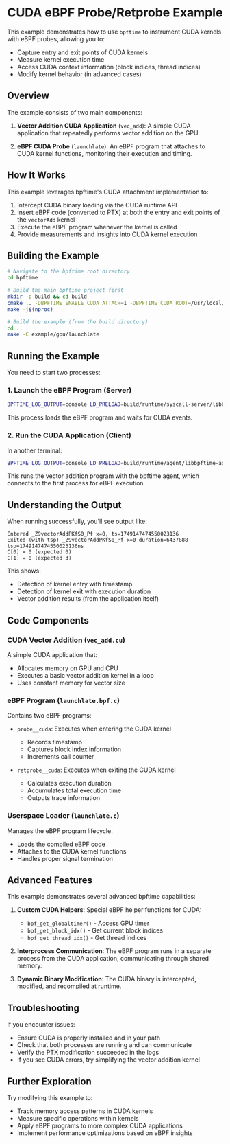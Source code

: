 
# CUDA eBPF Probe/Retprobe Example

This example demonstrates how to use `bpftime` to instrument CUDA kernels with eBPF probes, allowing you to:

- Capture entry and exit points of CUDA kernels
- Measure kernel execution time
- Access CUDA context information (block indices, thread indices)
- Modify kernel behavior (in advanced cases)

## Overview

The example consists of two main components:

1. **Vector Addition CUDA Application** (`vec_add`): A simple CUDA application that repeatedly performs vector addition on the GPU.

2. **eBPF CUDA Probe** (`launchlate`): An eBPF program that attaches to CUDA kernel functions, monitoring their execution and timing.

## How It Works

This example leverages bpftime's CUDA attachment implementation to:

1. Intercept CUDA binary loading via the CUDA runtime API
2. Insert eBPF code (converted to PTX) at both the entry and exit points of the `vectorAdd` kernel
3. Execute the eBPF program whenever the kernel is called
4. Provide measurements and insights into CUDA kernel execution

## Building the Example

```bash
# Navigate to the bpftime root directory
cd bpftime

# Build the main bpftime project first
mkdir -p build && cd build
cmake .. -DBPFTIME_ENABLE_CUDA_ATTACH=1 -DBPFTIME_CUDA_ROOT=/usr/local/cuda-12.6
make -j$(nproc)

# Build the example (from the build directory)
cd ..
make -C example/gpu/launchlate
```

## Running the Example

You need to start two processes:

### 1. Launch the eBPF Program (Server)

```bash
BPFTIME_LOG_OUTPUT=console LD_PRELOAD=build/runtime/syscall-server/libbpftime-syscall-server.so  example/gpu/launchlate/launchlate
```

This process loads the eBPF program and waits for CUDA events.

### 2. Run the CUDA Application (Client)

In another terminal:

```bash
BPFTIME_LOG_OUTPUT=console LD_PRELOAD=build/runtime/agent/libbpftime-agent.so  example/gpu/launchlate/vec_add
```

This runs the vector addition program with the bpftime agent, which connects to the first process for eBPF execution.

## Understanding the Output

When running successfully, you'll see output like:

```
Entered _Z9vectorAddPKfS0_Pf x=0, ts=1749147474550023136
Exited (with tsp) _Z9vectorAddPKfS0_Pf x=0 duration=6437888 tsp=1749147474550023136ns
C[0] = 0 (expected 0)
C[1] = 0 (expected 3)
```

This shows:
- Detection of kernel entry with timestamp
- Detection of kernel exit with execution duration
- Vector addition results (from the application itself)

## Code Components

### CUDA Vector Addition (`vec_add.cu`)

A simple CUDA application that:
- Allocates memory on GPU and CPU
- Executes a basic vector addition kernel in a loop
- Uses constant memory for vector size

### eBPF Program (`launchlate.bpf.c`) 

Contains two eBPF programs:
- `probe__cuda`: Executes when entering the CUDA kernel
  - Records timestamp
  - Captures block index information
  - Increments call counter

- `retprobe__cuda`: Executes when exiting the CUDA kernel
  - Calculates execution duration
  - Accumulates total execution time
  - Outputs trace information

### Userspace Loader (`launchlate.c`)

Manages the eBPF program lifecycle:
- Loads the compiled eBPF code
- Attaches to the CUDA kernel functions
- Handles proper signal termination

## Advanced Features

This example demonstrates several advanced bpftime capabilities:

1. **Custom CUDA Helpers**: Special eBPF helper functions for CUDA:
   - `bpf_get_globaltimer()` - Access GPU timer
   - `bpf_get_block_idx()` - Get current block indices
   - `bpf_get_thread_idx()` - Get thread indices

2. **Interprocess Communication**: The eBPF program runs in a separate process from the CUDA application, communicating through shared memory.

3. **Dynamic Binary Modification**: The CUDA binary is intercepted, modified, and recompiled at runtime.

## Troubleshooting

If you encounter issues:

- Ensure CUDA is properly installed and in your path
- Check that both processes are running and can communicate
- Verify the PTX modification succeeded in the logs
- If you see CUDA errors, try simplifying the vector addition kernel

## Further Exploration

Try modifying this example to:
- Track memory access patterns in CUDA kernels
- Measure specific operations within kernels
- Apply eBPF programs to more complex CUDA applications
- Implement performance optimizations based on eBPF insights
